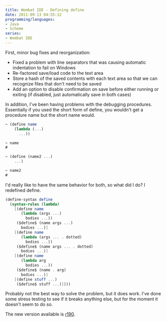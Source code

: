 ```yaml
---
title: Wombat IDE - Defining define
date: 2011-09-13 04:55:12
programming/languages:
- Java
- Scheme
series:
- Wombat IDE
---
```

First, minor bug fixes and reorganization:

* Fixed a problem with line separators that was causing automatic indentation to fail on Windows
* Re-factored save/load code to the text area
* Store a hash of the saved contents with each text area so that we can recognize files that don't need to be saved
* Add an option to disable confirmation on save before either running or exiting (if disabled, just automatically save in both cases)


<!--more-->

In addition, I've been having problems with the debugging procedures. Essentially if you used the short form of define, you wouldn't get a procedure name but the short name would.

```scheme
~ (define name
    (lambda (...)
      ...))

~ name
#

~ (define (name2 ...)
    ...)

~ name2
#
```

I'd really like to have the same behavior for both, so what did I do? I redefined define.

```scheme
(define-syntax define 
  (syntax-rules (lambda) 
    [(define name 
       (lambda (args ...) 
         bodies ...)) 
     ($define$ (name args ...) 
       bodies ...)] 
    [(define name 
       (lambda (args ... . dotted) 
         bodies ...)) 
     ($define$ (name args ... . dotted) 
       bodies ...)] 
    [(define name 
       (lambda arg 
         bodies ...)) 
     ($define$ (name . arg) 
       bodies ...)] 
    [(define stuff ...) 
     ($define$ stuff ...)])))
```

Probably not the best way to solve the problem, but it does work. I've done some stress testing to see if it breaks anything else, but for the moment it doesn't seem to do so.

The new version available is <a title="Wombat Download Page" href="http://www.cs.indiana.edu/cgi-pub/c211/wombat/">r190</a>.
